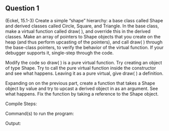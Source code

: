 ## Question 1

(Eckel, 15.1-3) Create a simple “shape” hierarchy: a base class called Shape and derived classes called Circle, Square, and Triangle. In the base class, make a virtual function called
draw( ), and override this in the derived classes. Make an array of pointers to Shape objects that you create on the heap (and thus perform upcasting of the pointers), and call draw( ) through the base-class pointers, to verify the behavior of the virtual function. If your debugger supports it, single-step through the code.

Modify the code so draw( ) is a pure virtual function. Try creating an object of type Shape. Try  to call the pure virtual function inside the constructor and see what happens. Leaving it as a pure virtual, give draw( ) a definition.

Expanding on on the previous part, create a function that takes a Shape object by value and try to upcast a derived object in as an argument. See what happens. Fix the function by taking a reference to the Shape object. 

Compile Steps: 

Command(s) to run the program:

Output:
